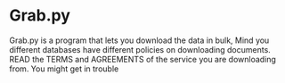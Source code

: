 # Grab.py
Grab.py is a program that lets you download the data in bulk, Mind you different databases have different policies on downloading documents. READ the TERMS and AGREEMENTS of the service you are downloading from. You might get in trouble

